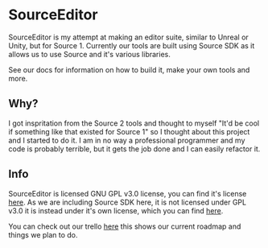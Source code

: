 # SourceEditor

SourceEditor is my attempt at making an editor suite, similar to Unreal or Unity, but for Source 1. Currently our tools are built using Source SDK as it allows us to use Source and it's various libraries.

See our docs for information on how to build it, make your own tools and more.

## Why?
I got inspritation from the Source 2 tools and thought to myself "It'd be cool if something like that existed for Source 1" so I thought about this project and I started to do it.
I am in no way a professional programmer and my code is probably terrible, but it gets the job done and I can easily refactor it.

## Info
SourceEditor is licensed GNU GPL v3.0 license, you can find it's license [here](license_sourceeditor.md). As we are including Source SDK here, it is not licensed under GPL v3.0 it is instead under it's own license, which you can find [here](license_sourceengine.md).

You can check out our trello [here](https://trello.com/b/jBHyA5mG/sourceeditor) this shows our current roadmap and things we plan to do.